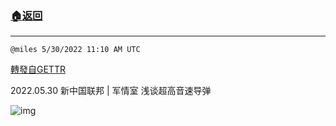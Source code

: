 ###  [:house:返回](README.md)
---


`@miles 5/30/2022 11:10 AM UTC`

[轉發自GETTR](https://gettr.com/post/p1bywlt43c6)

2022.05.30 新中国联邦 | 军情室  浅谈超高音速导弹

![img](https://media.gettr.com/group39/origin/2022/05/30/11/8acdccdb-1dc6-2798-fff3-34fc55068135/6383d6c383a688bc0ce747d8282e44b3.jpeg)
